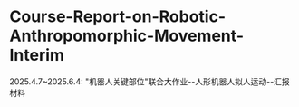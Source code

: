 # Course-Report-on-Robotic-Anthropomorphic-Movement-Interim
2025.4.7~2025.6.4:
"机器人关键部位"联合大作业--人形机器人拟人运动--汇报材料
